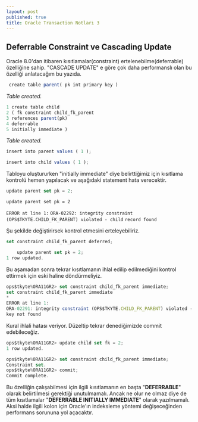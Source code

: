 ```yaml
---
layout: post
published: true
title: Oracle Transaction Notları 3
---
```

## Deferrable Constraint ve Cascading Update

Oracle 8.0'dan itibaren kısıtlamalar(constraint) ertelenebilme(deferrable) özelliğine sahip. 
"CASCADE UPDATE" e göre çok daha performanslı olan bu özelliği anlatacağım bu yazıda.

```javascript
 create table parent( pk int primary key )
 ```
 
_Table created._


```javascript
1 create table child
2 ( fk constraint child_fk_parent
3 references parent(pk)
4 deferrable
5 initially immediate )

  ```
_Table created._

```javascript
insert into parent values ( 1 );

insert into child values ( 1 );
```


Tabloyu oluştururken "initially immediate" diye belirttiğimiz için kısıtlama kontrolü hemen yapılacak ve aşağıdaki statement hata verecektir.


```javascript
update parent set pk = 2;

```

`update parent set pk = 2`

`ERROR at line 1:`
`ORA-02292: integrity constraint (OPS$TKYTE.CHILD_FK_PARENT) violated - child`
`record found`


Şu şekilde değiştirirsek kontrol etmesini erteleyebiliriz.


```javascript
set constraint child_fk_parent deferred;
```

```javascript
	update parent set pk = 2;
1 row updated.
```


Bu aşamadan sonra tekrar kısıtlamanın ihlal edilip edilmediğini kontrol ettirmek için eski haline döndürmeliyiz.

```javascript
ops$tkyte%ORA11GR2> set constraint child_fk_parent immediate;
set constraint child_fk_parent immediate
*
ERROR at line 1:
ORA-02291: integrity constraint (OPS$TKYTE.CHILD_FK_PARENT) violated - parent
key not found
```


Kural ihlali hatası veriyor. Düzeltip tekrar denediğimizde commit edebileceğiz.

```javascript
ops$tkyte%ORA11GR2> update child set fk = 2;
1 row updated.

ops$tkyte%ORA11GR2> set constraint child_fk_parent immediate;
Constraint set.
ops$tkyte%ORA11GR2> commit;
Commit complete.
```

Bu özelliğin çalışabilmesi için ilgili kısıtlamanın en başta "**DEFERRABLE**" olarak belirtilmesi gerektiği unutulmamalı. Ancak ne olur ne olmaz diye de tüm kısıtlamalar "**DEFERRABLE INITIALLY IMMEDIATE**" olarak yazılmamalı. Aksi halde ilgili kolon için Oracle'ın indeksleme yöntemi değişeceğinden performans sorununa yol açacaktır.
